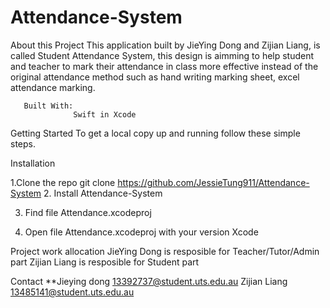 # Attendance-System

About this Project 
            This application built by JieYing Dong and Zijian Liang, 
            is called Student Attendance System, this design is aimming 
            to help student and teacher to mark their attendance in class
            more effective instead of the original attendance method such as 
            hand writing marking sheet, excel attendance marking.


       Built With:
                  Swift in Xcode
  
Getting Started
                    To get a local copy up and running follow these simple steps.
          
Installation

1.Clone the repo
          git clone   https://github.com/JessieTung911/Attendance-System
2. Install Attendance-System

3. Find file Attendance.xcodeproj

4. Open file Attendance.xcodeproj with your version Xcode

Project work allocation
        JieYing Dong is resposible for Teacher/Tutor/Admin part
        Zijian Liang is resposible for Student part

Contact 
        **Jieying dong 13392737@student.uts.edu.au
        Zijian Liang 13485141@student.uts.edu.au
